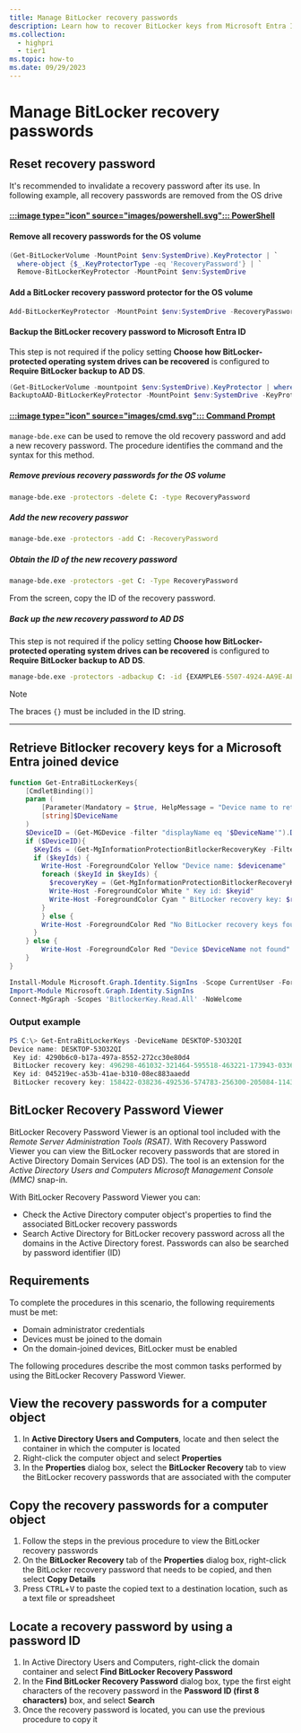 ```yaml
---
title: Manage BitLocker recovery passwords
description: Learn how to recover BitLocker keys from Microsoft Entra ID and Active Directory Domain Services (AD DS).
ms.collection: 
  - highpri
  - tier1
ms.topic: how-to
ms.date: 09/29/2023
---
```


# Manage BitLocker recovery passwords

## Reset recovery password

It's recommended to invalidate a recovery password after its use. In following example, all recovery passwords are removed from the OS drive 

#### [:::image type="icon" source="images/powershell.svg"::: **PowerShell**](#tab/powershell)

#### Remove all recovery passwords for the OS volume

```PowerShell
(Get-BitLockerVolume -MountPoint $env:SystemDrive).KeyProtector | `
  where-object {$_.KeyProtectorType -eq 'RecoveryPassword'} | `
  Remove-BitLockerKeyProtector -MountPoint $env:SystemDrive
```

#### Add a BitLocker recovery password protector for the OS volume

```PowerShell
Add-BitLockerKeyProtector -MountPoint $env:SystemDrive -RecoveryPasswordProtector
```

#### Backup the BitLocker recovery password to Microsoft Entra ID

This step is not required if the policy setting **Choose how BitLocker-protected operating system drives can be recovered** is configured to **Require BitLocker backup to AD DS**.

```PowerShell
(Get-BitLockerVolume -mountpoint $env:SystemDrive).KeyProtector | where-object {$_.KeyProtectorType -eq 'RecoveryPassword'} | ft KeyProtectorId,RecoveryPassword
BackuptoAAD-BitLockerKeyProtector -MountPoint $env:SystemDrive -KeyProtectorId "{GUID}"
```

#### [:::image type="icon" source="images/cmd.svg"::: **Command Prompt**](#tab/cmd)

`manage-bde.exe` can be used to remove the old recovery password and add a new recovery password. The procedure identifies the command and the syntax for this method.

##### Remove previous recovery passwords for the OS volume

```cmd
manage-bde.exe -protectors -delete C: -type RecoveryPassword
```

##### Add the new recovery passwor

```cmd
manage-bde.exe -protectors -add C: -RecoveryPassword
```

##### Obtain the ID of the new recovery password

```cmd
manage-bde.exe -protectors -get C: -Type RecoveryPassword
```

From the screen, copy the ID of the recovery password.

##### Back up the new recovery password to AD DS

This step is not required if the policy setting **Choose how BitLocker-protected operating system drives can be recovered** is configured to **Require BitLocker backup to AD DS**.

```cmd
manage-bde.exe -protectors -adbackup C: -id {EXAMPLE6-5507-4924-AA9E-AFB2EB003692}
```

> [!NOTE]
> The braces `{}` must be included in the ID string.

---

## Retrieve Bitlocker recovery keys for a Microsoft Entra joined device

``` PowerShell
function Get-EntraBitLockerKeys{
    [CmdletBinding()]
    param (
        [Parameter(Mandatory = $true, HelpMessage = "Device name to retrieve the BitLocker keys from Microsoft Entra ID")]
        [string]$DeviceName
    )
    $DeviceID = (Get-MGDevice -filter "displayName eq '$DeviceName'").DeviceId
    if ($DeviceID){
      $KeyIds = (Get-MgInformationProtectionBitlockerRecoveryKey -Filter "deviceId eq '$DeviceId'").Id
      if ($keyIds) {
        Write-Host -ForegroundColor Yellow "Device name: $devicename"
        foreach ($keyId in $keyIds) {
          $recoveryKey = (Get-MgInformationProtectionBitlockerRecoveryKey -BitlockerRecoveryKeyId $keyId -Select "key").key
          Write-Host -ForegroundColor White " Key id: $keyid"
          Write-Host -ForegroundColor Cyan " BitLocker recovery key: $recoveryKey" 
        }
        } else {
        Write-Host -ForegroundColor Red "No BitLocker recovery keys found for device $DeviceName"
      }
    } else {
        Write-Host -ForegroundColor Red "Device $DeviceName not found"
    }
}

Install-Module Microsoft.Graph.Identity.SignIns -Scope CurrentUser -Force
Import-Module Microsoft.Graph.Identity.SignIns
Connect-MgGraph -Scopes 'BitlockerKey.Read.All' -NoWelcome
```

### Output example

``` PowerShell
PS C:\> Get-EntraBitLockerKeys -DeviceName DESKTOP-53O32QI
Device name: DESKTOP-53O32QI
 Key id: 4290b6c0-b17a-497a-8552-272cc30e80d4
 BitLocker recovery key: 496298-461032-321464-595518-463221-173943-033616-139579
 Key id: 045219ec-a53b-41ae-b310-08ec883aaedd
 BitLocker recovery key: 158422-038236-492536-574783-256300-205084-114356-069773
```

## BitLocker Recovery Password Viewer

BitLocker Recovery Password Viewer is an optional tool included with the *Remote Server Administration Tools (RSAT)*. With Recovery Password Viewer you can view the BitLocker recovery passwords that are stored in Active Directory Domain Services (AD DS). The tool is an extension for the *Active Directory Users and Computers Microsoft Management Console (MMC)* snap-in.

With BitLocker Recovery Password Viewer you can:

- Check the Active Directory computer object's properties to find the associated BitLocker recovery passwords
- Search Active Directory for BitLocker recovery password across all the domains in the Active Directory forest. Passwords can also be searched by password identifier (ID)

## Requirements

To complete the procedures in this scenario, the following requirements must be met:

- Domain administrator credentials
- Devices must be joined to the domain
- On the domain-joined devices, BitLocker must be enabled

The following procedures describe the most common tasks performed by using the BitLocker Recovery Password Viewer.

## View the recovery passwords for a computer object

1. In **Active Directory Users and Computers**, locate and then select the container in which the computer is located
1. Right-click the computer object and select **Properties**
1. In the **Properties** dialog box, select the **BitLocker Recovery** tab to view the BitLocker recovery passwords that are associated with the computer

## Copy the recovery passwords for a computer object

1. Follow the steps in the previous procedure to view the BitLocker recovery passwords
1. On the **BitLocker Recovery** tab of the **Properties** dialog box, right-click the BitLocker recovery password that needs to be copied, and then select **Copy Details**
1. Press <kbd>CTRL</kbd>+<kbd>V</kbd> to paste the copied text to a destination location, such as a text file or spreadsheet

## Locate a recovery password by using a password ID

1. In Active Directory Users and Computers, right-click the domain container and select **Find BitLocker Recovery Password**
1. In the **Find BitLocker Recovery Password** dialog box, type the first eight characters of the recovery password in the **Password ID (first 8 characters)** box, and select **Search**
1. Once the recovery password is located, you can use the previous procedure to copy it
